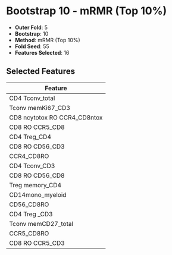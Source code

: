 # Bootstrap 10 - mRMR (Top 10%)

- **Outer Fold**: 5
- **Bootstrap**: 10
- **Method**: mRMR (Top 10%)
- **Fold Seed**: 55
- **Features Selected**: 16

## Selected Features

| Feature |
|---------|
| CD4 Tconv_total |
| Tconv memKi67_CD3 |
| CD8 ncytotox RO CCR4_CD8ntox |
| CD8 RO CCR5_CD8 |
| CD4 Treg_CD4 |
| CD8 RO CD56_CD3 |
| CCR4_CD8RO |
| CD4 Tconv_CD3 |
| CD8 RO CD56_CD8 |
| Treg memory_CD4 |
| CD14mono_myeloid |
| CD56_CD8RO |
| CD4 Treg _CD3 |
| Tconv memCD27_total |
| CCR5_CD8RO |
| CD8 RO CCR5_CD3 |
